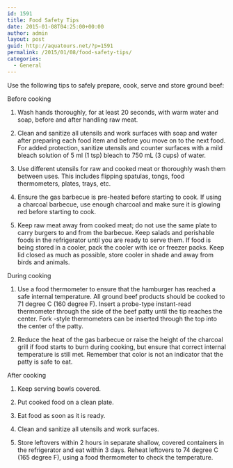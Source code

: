 ```yaml
---
id: 1591
title: Food Safety Tips
date: 2015-01-08T04:25:00+00:00
author: admin
layout: post
guid: http://aquatours.net/?p=1591
permalink: /2015/01/08/food-safety-tips/
categories:
  - General
---
```

Use the following tips to safely prepare, cook, serve and store ground beef:

Before cooking

1. Wash hands thoroughly, for at least 20 seconds, with warm water and soap, before and after handling raw meat.

2. Clean and sanitize all utensils and work surfaces with soap and water after preparing each food item and before you move on to the next food. For added protection, sanitize utensils and counter surfaces with a mild bleach solution of 5 ml (1 tsp) bleach to 750 mL (3 cups) of water.

3. Use different utensils for raw and cooked meat or thoroughly wash them between uses. This includes flipping spatulas, tongs, food thermometers, plates, trays, etc.

4. Ensure the gas barbecue is pre-heated before starting to cook. If using a charcoal barbecue, use enough charcoal and make sure it is glowing red before starting to cook.

5. Keep raw meat away from cooked meat; do not use the same plate to carry burgers to and from the barbecue. Keep salads and perishable foods in the refrigerator until you are ready to serve them. If food is being stored in a cooler, pack the cooler with ice or freezer packs. Keep lid closed as much as possible, store cooler in shade and away from birds and animals. 

During cooking

1. Use a food thermometer to ensure that the hamburger has reached a safe internal temperature. All ground beef products should be cooked to 71 degree C (160 degree F). Insert a probe-type instant-read thermometer through the side of the beef patty until the tip reaches the center. Fork -style thermometers can be inserted through the top into the center of the patty.

2. Reduce the heat of the gas barbecue or raise the height of the charcoal grill if food starts to burn during cooking, but ensure that correct internal temperature is still met. Remember that color is not an indicator that the patty is safe to eat. 

After cooking

1. Keep serving bowls covered.

2. Put cooked food on a clean plate.

3. Eat food as soon as it is ready.

4. Clean and sanitize all utensils and work surfaces.

5. Store leftovers within 2 hours in separate shallow, covered containers in the refrigerator and eat within 3 days. Reheat leftovers to 74 degree C (165 degree F), using a food thermometer to check the temperature.